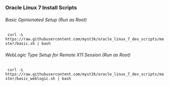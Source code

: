 ### Oracle Linux 7 Install Scripts

###### Basic Opinionated Setup (Run as Root)
``` curl -L https://raw.githubusercontent.com/myst3k/oracle_linux_7_dev_scripts/master/basic.sh | bash```
###### WebLogic Type Setup for Remote X11 Session  (Run as Root)
``` curl -L https://raw.githubusercontent.com/myst3k/oracle_linux_7_dev_scripts/master/basic_weblogic.sh | bash```